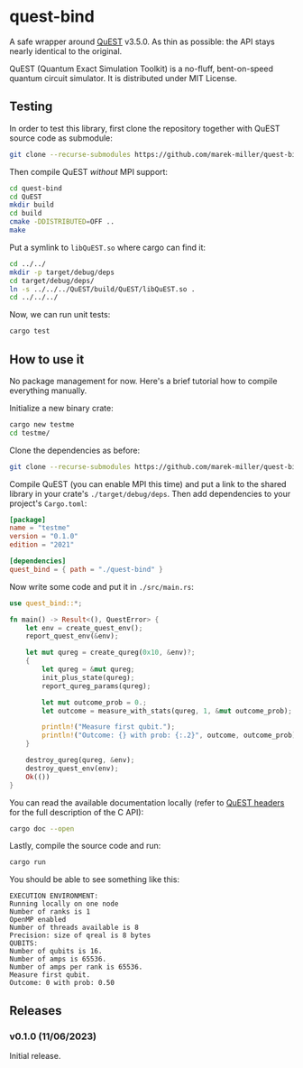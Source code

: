 # quest-bind

A safe wrapper around [QuEST](https://github.com/QuEST-Kit/QuEST/) v3.5.0. As
thin as possible: the API stays nearly identical to the original.

QuEST (Quantum Exact Simulation Toolkit) is a no-fluff, bent-on-speed quantum
circuit simulator. It is distributed under MIT License.

## Testing

In order to test this library, first clone the repository together with QuEST
source code as submodule:

```sh
git clone --recurse-submodules https://github.com/marek-miller/quest-bind.git
```

Then compile QuEST _without_ MPI support:

```sh
cd quest-bind
cd QuEST
mkdir build
cd build
cmake -DDISTRIBUTED=OFF ..
make
```

Put a symlink to `libQuEST.so` where cargo can find it:

```sh
cd ../../
mkdir -p target/debug/deps
cd target/debug/deps/
ln -s ../../../QuEST/build/QuEST/libQuEST.so .
cd ../../../
```

Now, we can run unit tests:

```sh
cargo test
```

## How to use it

No package management for now. Here's a brief tutorial how to compile everything
manually.

Initialize a new binary crate:

```sh
cargo new testme
cd testme/
```

Clone the dependencies as before:

```sh
git clone --recurse-submodules https://github.com/marek-miller/quest-bind.git
```

Compile QuEST (you can enable MPI this time) and put a link to the shared
library in your crate's `./target/debug/deps`. Then add dependencies to your
project's `Cargo.toml`:

```toml
[package]
name = "testme"
version = "0.1.0"
edition = "2021"

[dependencies]
quest_bind = { path = "./quest-bind" }
```

Now write some code and put it in `./src/main.rs`:

```rust
use quest_bind::*;

fn main() -> Result<(), QuestError> {
    let env = create_quest_env();
    report_quest_env(&env);

    let mut qureg = create_qureg(0x10, &env)?;
    {
        let qureg = &mut qureg;
        init_plus_state(qureg);
        report_qureg_params(qureg);

        let mut outcome_prob = 0.;
        let outcome = measure_with_stats(qureg, 1, &mut outcome_prob);

        println!("Measure first qubit.");
        println!("Outcome: {} with prob: {:.2}", outcome, outcome_prob);
    }

    destroy_qureg(qureg, &env);
    destroy_quest_env(env);
    Ok(())
}
```

You can read the available documentation locally (refer to
[QuEST headers](https://github.com/QuEST-Kit/QuEST/blob/v3.5.0/QuEST/include/QuEST.h)
for the full description of the C API):

```sh
cargo doc --open
```

Lastly, compile the source code and run:

```sh
cargo run
```

You should be able to see something like this:

```text
EXECUTION ENVIRONMENT:
Running locally on one node
Number of ranks is 1
OpenMP enabled
Number of threads available is 8
Precision: size of qreal is 8 bytes
QUBITS:
Number of qubits is 16.
Number of amps is 65536.
Number of amps per rank is 65536.
Measure first qubit.
Outcome: 0 with prob: 0.50
```

## Releases

### v0.1.0 (11/06/2023)

Initial release.
